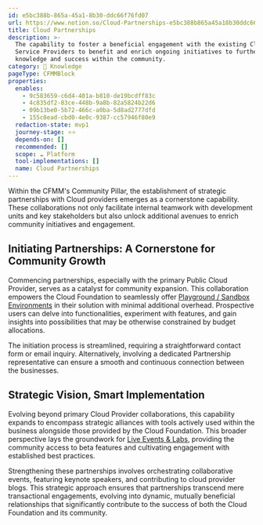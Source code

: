 ```yaml
---
id: e5bc388b-865a-45a1-8b30-ddc66f76fd07
url: https://www.notion.so/Cloud-Partnerships-e5bc388b865a45a18b30ddc66f76fd07
title: Cloud Partnerships
description: >-
  The capability to foster a beneficial engagement with the existing Cloud
  Service Providers to benefit and enrich ongoing initiatives to further
  knowledge and success within the community.
category: 🧠 Knowledge
pageType: CFMMBlock
properties:
  enables:
    - 9c583659-c6d4-401a-b810-de19bcdff83c
    - 4c835df2-83ce-448b-9a8b-82a5824b22d6
    - 09b13be0-5b72-466c-a0ba-5d8ad2777dfd
    - 155c0ead-cbd0-4e0c-9387-cc57946f80e9
  redaction-state: mvp1
  journey-stage: ⭐️⭐️
  depends-on: []
  recommended: []
  scope: ☁️ Platform
  tool-implementations: []
  name: Cloud Partnerships
---
```


Within the CFMM's Community Pillar, the establishment of strategic partnerships with Cloud providers emerges as a cornerstone capability. These collaborations not only facilitate internal teamwork with development units and key stakeholders but also unlock additional avenues to enrich community initiatives and engagement.

## **Initiating Partnerships: A Cornerstone for Community Growth**

Commencing partnerships, especially with the primary Public Cloud Provider, serves as a catalyst for community expansion. This collaboration empowers the Cloud Foundation to seamlessly offer [Playground / Sandbox Environments](../tenant-management/playground-sandbox-environments.md) in their solution with minimal additional overhead. Prospective users can delve into functionalities, experiment with features, and gain insights into possibilities that may be otherwise constrained by budget allocations.

The initiation process is streamlined, requiring a straightforward contact form or email inquiry. Alternatively, involving a dedicated Partnership representative can ensure a smooth and continuous connection between the businesses.

## **Strategic Vision, Smart Implementation**

Evolving beyond primary Cloud Provider collaborations, this capability expands to encompass strategic alliances with tools actively used within the business alongside those provided by the Cloud Foundation. This broader perspective lays the groundwork for [Live Events & Labs](./live-events-and-labs.md), providing the community access to beta features and cultivating engagement with established best practices.

Strengthening these partnerships involves orchestrating collaborative events, featuring keynote speakers, and contributing to cloud provider blogs. This strategic approach ensures that partnerships transcend mere transactional engagements, evolving into dynamic, mutually beneficial relationships that significantly contribute to the success of both the Cloud Foundation and its community.